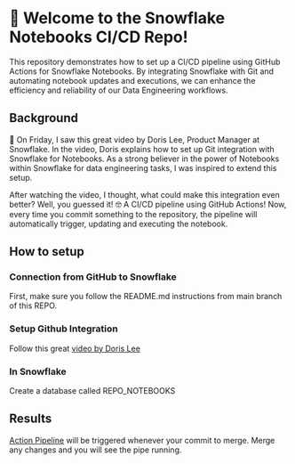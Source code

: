 
# 🚀 Welcome to the Snowflake Notebooks CI/CD Repo!

This repository demonstrates how to set up a CI/CD pipeline using GitHub Actions for Snowflake Notebooks. By integrating Snowflake with Git and automating notebook updates and executions, we can enhance the efficiency and reliability of our Data Engineering workflows.

## Background

📅 On Friday, I saw this great video by Doris Lee, Product Manager at Snowflake. In the video, Doris explains how to set up Git integration with Snowflake for Notebooks. As a strong believer in the power of Notebooks within Snowflake for data engineering tasks, I was inspired to extend this setup.

After watching the video, I thought, what could make this integration even better? Well, you guessed it! 🤓 A CI/CD pipeline using GitHub Actions! Now, every time you commit something to the repository, the pipeline will automatically trigger, updating and executing the notebook.

## How to setup

### Connection from GitHub to Snowflake

First, make sure you follow the README.md instructions from main branch of this REPO.

### Setup Github Integration
Follow this great [video by Doris Lee](https://www.youtube.com/watch?v=4GOa1eUccmQ)

### In Snowflake 

Create a database called REPO_NOTEBOOKS 

## Results

[Action Pipeline](.github/workflows/deploy_notebook_dev.yml) will be triggered whenever your commit to merge. Merge any changes and you will see the pipe running.
